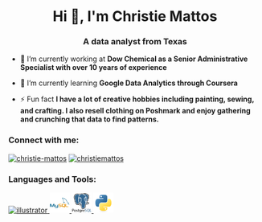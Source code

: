 <h1 align="center">Hi 👋, I'm Christie Mattos</h1>
<h3 align="center">A data analyst from Texas</h3>

- 🔭 I’m currently working at **Dow Chemical as a Senior Administrative Specialist with over 10 years of experience**

- 🌱 I’m currently learning **Google Data Analytics through Coursera**

- ⚡ Fun fact **I have a lot of creative hobbies including painting, sewing, and crafting. I also resell clothing on Poshmark and enjoy gathering and crunching that data to find patterns.**

<h3 align="left">Connect with me:</h3>
<p align="left">
<a href="https://linkedin.com/in/christie-mattos" target="blank"><img align="center" src="https://raw.githubusercontent.com/rahuldkjain/github-profile-readme-generator/master/src/images/icons/Social/linked-in-alt.svg" alt="christie-mattos" height="30" width="40" /></a>
<a href="https://kaggle.com/christiemattos" target="blank"><img align="center" src="https://raw.githubusercontent.com/rahuldkjain/github-profile-readme-generator/master/src/images/icons/Social/kaggle.svg" alt="christiemattos" height="30" width="40" /></a>
</p>

<h3 align="left">Languages and Tools:</h3>
<p align="left"> <a href="https://www.adobe.com/in/products/illustrator.html" target="_blank" rel="noreferrer"> <img src="https://www.vectorlogo.zone/logos/adobe_illustrator/adobe_illustrator-icon.svg" alt="illustrator" width="40" height="40"/> </a> <a href="https://www.mysql.com/" target="_blank" rel="noreferrer"> <img src="https://raw.githubusercontent.com/devicons/devicon/master/icons/mysql/mysql-original-wordmark.svg" alt="mysql" width="40" height="40"/> </a> <a href="https://www.postgresql.org" target="_blank" rel="noreferrer"> <img src="https://raw.githubusercontent.com/devicons/devicon/master/icons/postgresql/postgresql-original-wordmark.svg" alt="postgresql" width="40" height="40"/> </a> <a href="https://www.python.org" target="_blank" rel="noreferrer"> <img src="https://raw.githubusercontent.com/devicons/devicon/master/icons/python/python-original.svg" alt="python" width="40" height="40"/> </a> </p>

